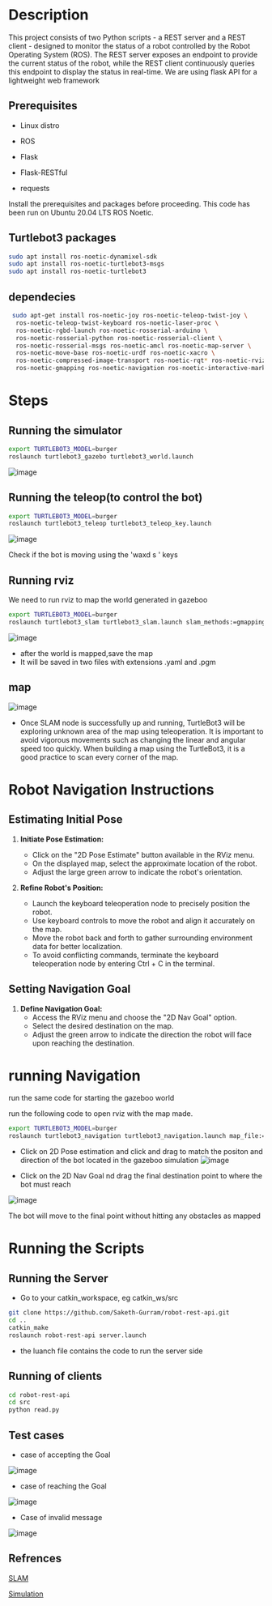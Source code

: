 # Description 

This project consists of two Python scripts - a REST server and a REST client - designed to monitor the status of a robot controlled by the Robot Operating System (ROS). The REST server exposes an endpoint to provide the current status of the robot, while the REST client continuously queries this endpoint to display the status in real-time.
We are using flask API for a lightweight web framework 

## Prerequisites
* Linux distro

* ROS

* Flask

* Flask-RESTful

* requests

Install the prerequisites and packages before proceeding. This code has been run on Ubuntu 20.04 LTS ROS Noetic.

## Turtlebot3 packages

```bash 
sudo apt install ros-noetic-dynamixel-sdk
sudo apt install ros-noetic-turtlebot3-msgs
sudo apt install ros-noetic-turtlebot3 
```


## dependecies 

```bash
 sudo apt-get install ros-noetic-joy ros-noetic-teleop-twist-joy \
  ros-noetic-teleop-twist-keyboard ros-noetic-laser-proc \
  ros-noetic-rgbd-launch ros-noetic-rosserial-arduino \
  ros-noetic-rosserial-python ros-noetic-rosserial-client \
  ros-noetic-rosserial-msgs ros-noetic-amcl ros-noetic-map-server \
  ros-noetic-move-base ros-noetic-urdf ros-noetic-xacro \
  ros-noetic-compressed-image-transport ros-noetic-rqt* ros-noetic-rviz \
  ros-noetic-gmapping ros-noetic-navigation ros-noetic-interactive-markers
```
# Steps

## Running the simulator 
```bash
export TURTLEBOT3_MODEL=burger
roslaunch turtlebot3_gazebo turtlebot3_world.launch
```
![image](https://github.com/Saketh-Gurram/robot-rest-api/assets/95581205/aef51349-07ee-4084-8dbd-c2c77a468a20)

## Running the teleop(to control the bot)
```bash
export TURTLEBOT3_MODEL=burger
roslaunch turtlebot3_teleop turtlebot3_teleop_key.launch
```
![image](https://github.com/Saketh-Gurram/robot-rest-api/assets/95581205/8190c634-6576-4c03-8d16-001128b6bf46)


Check if the bot is moving using the 'waxd s ' keys

## Running rviz
We need to run rviz to map the world generated in gazeboo 
```bash
export TURTLEBOT3_MODEL=burger
roslaunch turtlebot3_slam turtlebot3_slam.launch slam_methods:=gmapping
```
![image](https://github.com/Saketh-Gurram/robot-rest-api/assets/95581205/34c7317f-b129-4cc2-8a92-70ba76482834)


* after the world is mapped,save the map 
* It will be saved in two files with extensions .yaml and .pgm

## map 

![image](https://github.com/Saketh-Gurram/robot-rest-api/assets/95581205/3ac192a4-8ea3-4b8a-9d0d-3fcad9db554c)

* Once SLAM node is successfully up and running, TurtleBot3 will be exploring unknown area of the map using teleoperation. It is important to avoid vigorous movements such as changing the linear and angular speed too quickly. When building a map using the TurtleBot3, it is a good practice to scan every corner of the map.

# Robot Navigation Instructions

## Estimating Initial Pose

1. **Initiate Pose Estimation:**
   - Click on the "2D Pose Estimate" button available in the RViz menu.
   - On the displayed map, select the approximate location of the robot.
   - Adjust the large green arrow to indicate the robot's orientation.

2. **Refine Robot's Position:**
   - Launch the keyboard teleoperation node to precisely position the robot.
   - Use keyboard controls to move the robot and align it accurately on the map.
   - Move the robot back and forth to gather surrounding environment data for better localization.
   - To avoid conflicting commands, terminate the keyboard teleoperation node by entering Ctrl + C in the terminal.

## Setting Navigation Goal

1. **Define Navigation Goal:**
   - Access the RViz menu and choose the "2D Nav Goal" option.
   - Select the desired destination on the map.
   - Adjust the green arrow to indicate the direction the robot will face upon reaching the destination.


# running Navigation

run the same code for starting the gazeboo world 

run the following code to open rviz with the map made.

```bash
export TURTLEBOT3_MODEL=burger
roslaunch turtlebot3_navigation turtlebot3_navigation.launch map_file:=$HOME/map.yaml
```

* Click on 2D Pose estimation and click and drag to match the positon and direction of the bot located in the gazeboo simulation
  ![image](https://github.com/Saketh-Gurram/robot-rest-api/assets/95581205/03cac60c-f19d-4cd9-9d0c-f06be1e3aa51)

* Click on the 2D Nav Goal nd drag the final destination point to where the bot must reach

![image](https://github.com/Saketh-Gurram/robot-rest-api/assets/95581205/94432713-ad84-4d02-a420-3d3fb2820742)


The bot will move to the final point without hitting any obstacles as mapped 

# Running the Scripts 

## Running the Server
* Go to your catkin_workspace, eg catkin_ws/src
```bash
git clone https://github.com/Saketh-Gurram/robot-rest-api.git
cd ..
catkin_make
roslaunch robot-rest-api server.launch
```


* the luanch file contains the code to run the server side 

## Running of clients 
```bash
cd robot-rest-api
cd src
python read.py
```

## Test cases 

* case of accepting the Goal
  
![image](https://github.com/Saketh-Gurram/robot-rest-api/assets/95581205/4800552a-83dc-41fe-b018-713d813724a4)

* case of reaching the Goal
  
![image](https://github.com/Saketh-Gurram/robot-rest-api/assets/95581205/0f1417b3-3156-4eec-a351-72e040ca2957)

* Case of invalid message

![image](https://github.com/Saketh-Gurram/robot-rest-api/assets/95581205/75340e0a-8c5f-41e3-8c56-b54928c5ca96)



## Refrences 

[SLAM](https://emanual.robotis.com/docs/en/platform/turtlebot3/slam/#slam)

[Simulation](https://emanual.robotis.com/docs/en/platform/turtlebot3/nav_simulation/)
